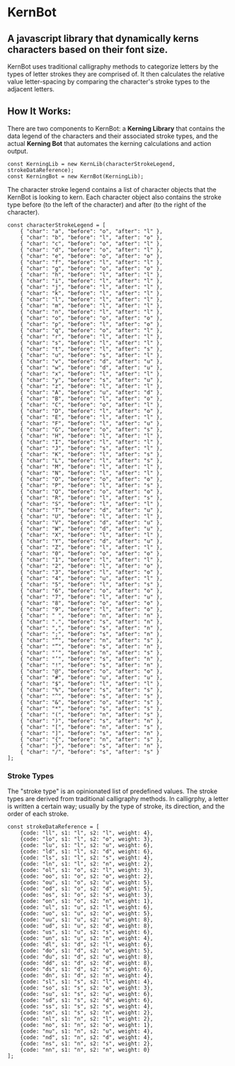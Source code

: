 # KernBot

## A javascript library that dynamically kerns characters based on their font size.

KernBot uses traditional calligraphy methods to categorize letters by the types of letter strokes they are comprised of. It then calculates the relative value letter-spacing by comparing the character's stroke types to the adjacent letters.

## How It Works:

There are two components to KernBot: a **Kerning Library** that contains the data legend of the characters and their associated stroke types, and the actual **Kerning Bot** that automates the kerning calculations and action output.

```
const KerningLib = new KernLib(characterStrokeLegend, strokeDataReference);
const KerningBot = new KernBot(KerningLib);
```

The character stroke legend contains a list of character objects that the KernBot is looking to kern. Each character object also contains the stroke type before (to the left of the character) and after (to the right of the character).

```
const characterStrokeLegend = [
	{ "char": "a", "before": "o", "after": "l" },
	{ "char": "b", "before": "l", "after": "o" },
	{ "char": "c", "before": "o", "after": "l" },
	{ "char": "d", "before": "o", "after": "l" },
	{ "char": "e", "before": "o", "after": "o" },
	{ "char": "f", "before": "l", "after": "l" },
	{ "char": "g", "before": "o", "after": "o" },
	{ "char": "h", "before": "l", "after": "l" },
	{ "char": "i", "before": "l", "after": "l" },
	{ "char": "j", "before": "l", "after": "l" },
	{ "char": "k", "before": "l", "after": "l" },
	{ "char": "l", "before": "l", "after": "l" },
	{ "char": "m", "before": "l", "after": "l" },
	{ "char": "n", "before": "l", "after": "l" },
	{ "char": "o", "before": "o", "after": "o" },
	{ "char": "p", "before": "l", "after": "o" },
	{ "char": "q", "before": "o", "after": "l" },
	{ "char": "r", "before": "l", "after": "l" },
	{ "char": "s", "before": "l", "after": "l" },
	{ "char": "t", "before": "l", "after": "s" },
	{ "char": "u", "before": "s", "after": "l" },
	{ "char": "v", "before": "d", "after": "u" },
	{ "char": "w", "before": "d", "after": "u" },
	{ "char": "x", "before": "l", "after": "l" },
	{ "char": "y", "before": "s", "after": "u" },
	{ "char": "z", "before": "l", "after": "l" },
	{ "char": "A", "before": "u", "after": "d" },
	{ "char": "B", "before": "l", "after": "o" },
	{ "char": "C", "before": "o", "after": "l" },
	{ "char": "D", "before": "l", "after": "o" },
	{ "char": "E", "before": "l", "after": "l" },
	{ "char": "F", "before": "l", "after": "u" },
	{ "char": "G", "before": "o", "after": "s" },
	{ "char": "H", "before": "l", "after": "l" },
	{ "char": "I", "before": "l", "after": "l" },
	{ "char": "J", "before": "s", "after": "l" },
	{ "char": "K", "before": "l", "after": "s" },
	{ "char": "L", "before": "l", "after": "s" },
	{ "char": "M", "before": "l", "after": "l" },
	{ "char": "N", "before": "l", "after": "l" },
	{ "char": "O", "before": "o", "after": "o" },
	{ "char": "P", "before": "l", "after": "s" },
	{ "char": "Q", "before": "o", "after": "o" },
	{ "char": "R", "before": "l", "after": "s" },
	{ "char": "S", "before": "l", "after": "l" },
	{ "char": "T", "before": "d", "after": "u" },
	{ "char": "U", "before": "l", "after": "l" },
	{ "char": "V", "before": "d", "after": "u" },
	{ "char": "W", "before": "d", "after": "u" },
	{ "char": "X", "before": "l", "after": "l" },
	{ "char": "Y", "before": "d", "after": "u" },
	{ "char": "Z", "before": "l", "after": "l" },
	{ "char": "0", "before": "o", "after": "o" },
	{ "char": "1", "before": "l", "after": "l" },
	{ "char": "2", "before": "l", "after": "o" },
	{ "char": "3", "before": "l", "after": "o" },
	{ "char": "4", "before": "u", "after": "l" },
	{ "char": "5", "before": "l", "after": "s" },
	{ "char": "6", "before": "o", "after": "o" },
	{ "char": "7", "before": "l", "after": "u" },
	{ "char": "8", "before": "o", "after": "o" },
	{ "char": "9", "before": "l", "after": "o" },
	{ "char": " ", "before": "n", "after": "n" },
	{ "char": ".", "before": "s", "after": "n" },
	{ "char": ",", "before": "s", "after": "n" },
	{ "char": ";", "before": "s", "after": "n" },
	{ "char": "“", "before": "n", "after": "s" },
	{ "char": "”", "before": "s", "after": "n" },
	{ "char": "‘", "before": "n", "after": "s" },
	{ "char": "’", "before": "s", "after": "n" },
	{ "char": "!", "before": "s", "after": "n" },
	{ "char": "@", "before": "o", "after": "o" },
	{ "char": "#", "before": "u", "after": "u" },
	{ "char": "$", "before": "l", "after": "l" },
	{ "char": "%", "before": "s", "after": "s" },
	{ "char": "^", "before": "s", "after": "s" },
	{ "char": "&", "before": "o", "after": "s" },
	{ "char": "*", "before": "s", "after": "s" },
	{ "char": "(", "before": "n", "after": "s" },
	{ "char": ")", "before": "s", "after": "n" },
	{ "char": "[", "before": "n", "after": "s" },
	{ "char": "]", "before": "s", "after": "n" },
	{ "char": "{", "before": "n", "after": "s" },
	{ "char": "}", "before": "s", "after": "n" },
	{ "char": "/", "before": "s", "after": "s" }
];
```


### Stroke Types

The "stroke type" is an opinionated list of predefined values. The stroke types are derived from traditional calligraphy methods. In calligrphy, a letter is written a certain way; usually by the type of stroke, its direction, and the order of each stroke.


```
const strokeDataReference = [
	{code: "ll", s1: "l", s2: "l", weight: 4},
	{code: "lo", s1: "l", s2: "o", weight: 3},
	{code: "lu", s1: "l", s2: "u", weight: 6},
	{code: "ld", s1: "l", s2: "d", weight: 6},
	{code: "ls", s1: "l", s2: "s", weight: 4},
	{code: "ln", s1: "l", s2: "n", weight: 2},
	{code: "ol", s1: "o", s2: "l", weight: 3},
	{code: "oo", s1: "o", s2: "o", weight: 2},
	{code: "ou", s1: "o", s2: "u", weight: 5},
	{code: "od", s1: "o", s2: "d", weight: 5},
	{code: "os", s1: "o", s2: "s", weight: 3},
	{code: "on", s1: "o", s2: "n", weight: 1},
	{code: "ul", s1: "u", s2: "l", weight: 6},
	{code: "uo", s1: "u", s2: "o", weight: 5},
	{code: "uu", s1: "u", s2: "u", weight: 8},
	{code: "ud", s1: "u", s2: "d", weight: 8},
	{code: "us", s1: "u", s2: "s", weight: 6},
	{code: "un", s1: "u", s2: "n", weight: 4},
	{code: "dl", s1: "d", s2: "l", weight: 6},
	{code: "do", s1: "d", s2: "o", weight: 5},
	{code: "du", s1: "d", s2: "u", weight: 8},
	{code: "dd", s1: "d", s2: "d", weight: 8},
	{code: "ds", s1: "d", s2: "s", weight: 6},
	{code: "dn", s1: "d", s2: "n", weight: 4},
	{code: "sl", s1: "s", s2: "l", weight: 4},
	{code: "so", s1: "s", s2: "o", weight: 3},
	{code: "su", s1: "s", s2: "u", weight: 6},
	{code: "sd", s1: "s", s2: "d", weight: 6},
	{code: "ss", s1: "s", s2: "s", weight: 4},
	{code: "sn", s1: "s", s2: "n", weight: 2},
	{code: "nl", s1: "n", s2: "l", weight: 2},
	{code: "no", s1: "n", s2: "o", weight: 1},
	{code: "nu", s1: "n", s2: "u", weight: 4},
	{code: "nd", s1: "n", s2: "d", weight: 4},
	{code: "ns", s1: "n", s2: "s", weight: 2},
	{code: "nn", s1: "n", s2: "n", weight: 0}
];
```
